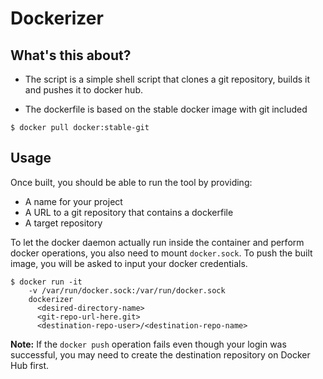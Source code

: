 # Dockerizer

## What's this about?

- The script is a simple shell script that clones a git repository, builds it and pushes it to docker hub.

- The dockerfile is based on the stable docker image with git included
```
$ docker pull docker:stable-git
```

## Usage

Once built, you should be able to run the tool by providing:
  - A name for your project
  - A URL to a git repository that contains a dockerfile
  - A target repository

To let the docker daemon actually run inside the container and perform docker operations, you also need to mount ```docker.sock```. To push the built image, you will be asked to input your docker credentials.

```
$ docker run -it
    -v /var/run/docker.sock:/var/run/docker.sock
    dockerizer
      <desired-directory-name>
      <git-repo-url-here.git>
      <destination-repo-user>/<destination-repo-name>
```

**Note:** If the ```docker push``` operation fails even though your login was successful, you may need to create the destination repository on Docker Hub first.
